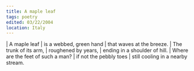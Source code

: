 ```yaml
---
title: A maple leaf
tags: poetry
edited: 03/22/2004
location: Italy
---
```


| A maple leaf
| is a webbed, green hand
| that waves at the breeze.
| The trunk of its arm,
| roughened by years,
| ending in a shoulder of hill.
| Where are the feet of such a man?
| if not the pebbly toes
| still cooling in a nearby stream.
